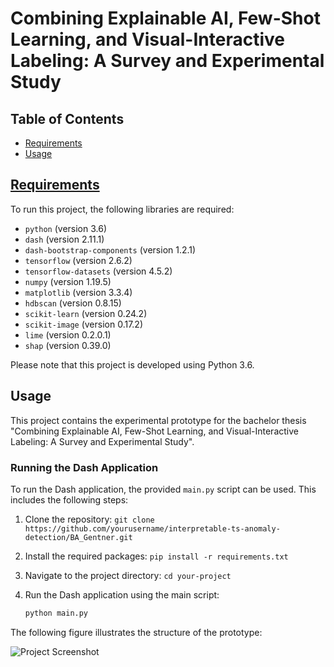 # Combining Explainable AI, Few-Shot Learning, and Visual-Interactive Labeling: A Survey and Experimental Study

## Table of Contents

- [Requirements](#requirements)
- [Usage](#usage)

## [Requirements](requirements.txt)

To run this project, the following libraries are required:

- `python` (version 3.6)
- `dash` (version 2.11.1)
- `dash-bootstrap-components` (version 1.2.1)
- `tensorflow` (version 2.6.2)
- `tensorflow-datasets` (version 4.5.2)
- `numpy` (version 1.19.5)
- `matplotlib` (version 3.3.4)
- `hdbscan` (version 0.8.15)
- `scikit-learn` (version 0.24.2)
- `scikit-image` (version 0.17.2)
- `lime` (version 0.2.0.1)
- `shap` (version 0.39.0)

Please note that this project is developed using Python 3.6.


## Usage

This project contains the experimental prototype for the bachelor thesis "Combining Explainable AI, Few-Shot Learning, and Visual-Interactive Labeling: A Survey and Experimental Study".

### Running the Dash Application

To run the Dash application, the provided `main.py` script can be used. This includes the following steps:

1. Clone the repository: `git clone https://github.com/yourusername/interpretable-ts-anomaly-detection/BA_Gentner.git`
2. Install the required packages: `pip install -r requirements.txt`
3. Navigate to the project directory: `cd your-project`
4. Run the Dash application using the main script:

   ```bash
   python main.py

The following figure illustrates the structure of the prototype:

![Project Screenshot](images/structure_of_prototype.png)
